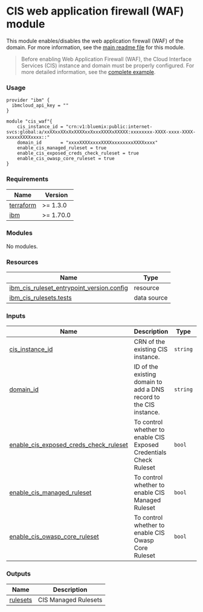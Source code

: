 # CIS web application firewall (WAF) module

This module enables/disables the web application firewall (WAF) of the domain. For more information, see the [main readme file](https://github.com/terraform-ibm-modules/terraform-ibm-cis/tree/main/docs/README.md) for this module.

>  Before enabling Web Application Firewall (WAF), the Cloud Interface Services (CIS) instance and domain must be properly configured. For more detailed information, see the [complete example](https://github.com/terraform-ibm-modules/terraform-ibm-cis/blob/main/examples/complete/main.tf).

### Usage
```
provider "ibm" {
  ibmcloud_api_key = ""
}

module "cis_waf"{
    cis_instance_id = "crn:v1:bluemix:public:internet-svcs:global:a/xxXXxxXXxXxXXXXxxXxxxXXXXxXXXXX:xxxxxxxx-XXXX-xxxx-XXXX-xxxxxXXXXxxxx::"
    domain_id       = "xxxxXXXXxxxxXXXXxxxxxxxxXXXXxxxx"
    enable_cis_managed_ruleset = true
    enable_cis_exposed_creds_check_ruleset = true
    enable_cis_owasp_core_ruleset = true
}
```

<!-- BEGINNING OF PRE-COMMIT-TERRAFORM DOCS HOOK -->
### Requirements

| Name | Version |
|------|---------|
| <a name="requirement_terraform"></a> [terraform](#requirement\_terraform) | >= 1.3.0 |
| <a name="requirement_ibm"></a> [ibm](#requirement\_ibm) | >= 1.70.0 |

### Modules

No modules.

### Resources

| Name | Type |
|------|------|
| [ibm_cis_ruleset_entrypoint_version.config](https://registry.terraform.io/providers/IBM-Cloud/ibm/latest/docs/resources/cis_ruleset_entrypoint_version) | resource |
| [ibm_cis_rulesets.tests](https://registry.terraform.io/providers/IBM-Cloud/ibm/latest/docs/data-sources/cis_rulesets) | data source |

### Inputs

| Name | Description | Type | Default | Required |
|------|-------------|------|---------|:--------:|
| <a name="input_cis_instance_id"></a> [cis\_instance\_id](#input\_cis\_instance\_id) | CRN of the existing CIS instance. | `string` | n/a | yes |
| <a name="input_domain_id"></a> [domain\_id](#input\_domain\_id) | ID of the existing domain to add a DNS record to the CIS instance. | `string` | n/a | yes |
| <a name="input_enable_cis_exposed_creds_check_ruleset"></a> [enable\_cis\_exposed\_creds\_check\_ruleset](#input\_enable\_cis\_exposed\_creds\_check\_ruleset) | To control whether to enable CIS Exposed Credentials Check Ruleset | `bool` | `false` | no |
| <a name="input_enable_cis_managed_ruleset"></a> [enable\_cis\_managed\_ruleset](#input\_enable\_cis\_managed\_ruleset) | To control whether to enable CIS Managed Ruleset | `bool` | `false` | no |
| <a name="input_enable_cis_owasp_core_ruleset"></a> [enable\_cis\_owasp\_core\_ruleset](#input\_enable\_cis\_owasp\_core\_ruleset) | To control whether to enable CIS Owasp Core Ruleset | `bool` | `false` | no |

### Outputs

| Name | Description |
|------|-------------|
| <a name="output_rulesets"></a> [rulesets](#output\_rulesets) | CIS Managed Rulesets |
<!-- END OF PRE-COMMIT-TERRAFORM DOCS HOOK -->
